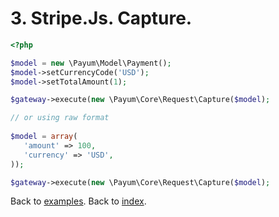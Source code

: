 # 3. Stripe.Js. Capture. 

```php
<?php

$model = new \Payum\Model\Payment();
$model->setCurrencyCode('USD');
$model->setTotalAmount(1);

$gateway->execute(new \Payum\Core\Request\Capture($model);

// or using raw format
 
$model = array(
   'amount' => 100,
   'currency' => 'USD',
));

$gateway->execute(new \Payum\Core\Request\Capture($model);
```

Back to [examples](examples/index.md).
Back to [index](https://github.com/Payum/Core/tree/master/Resources/docs/index.md).